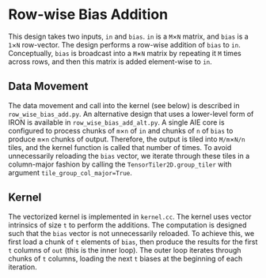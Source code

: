 <!---//===- README.md -----------------------------------------*- Markdown -*-===//
//
// This file is licensed under the Apache License v2.0 with LLVM Exceptions.
// See https://llvm.org/LICENSE.txt for license information.
// SPDX-License-Identifier: Apache-2.0 WITH LLVM-exception
//
// Copyright (C) 2024, Advanced Micro Devices, Inc.
// 
//===----------------------------------------------------------------------===//-->

# Row-wise Bias Addition

This design takes two inputs, `in` and `bias`. 
`in` is a `M`&times;`N` matrix, and `bias` is a `1`&times;`N` row-vector.
The design performs a row-wise addition of `bias` to `in`. 
Conceptually, `bias` is broadcast into a `M`&times;`N` matrix by repeating it `M` times across rows, and then this matrix is added element-wise to `in`.

## Data Movement

The data movement and call into the kernel (see below) is described in `row_wise_bias_add.py`. An alternative design that uses a lower-level
form of IRON is available in `row_wise_bias_add_alt.py`.
A single AIE core is configured to process chunks of `m`&times;`n` of `in` and chunks of `n` of `bias` to produce `m`&times;`n` chunks of output.
Therefore, the output is tiled into `M/m`&times;`N/n` tiles, and the kernel function is called that number of times.
To avoid unnecessarily reloading the `bias` vector, we iterate through these tiles in a column-major fashion by calling the `TensorTiler2D.group_tiler`
with argument `tile_group_col_major=True`.

## Kernel

The vectorized kernel is implemented in `kernel.cc`.
The kernel uses vector intrinsics of size `t` to perform the additions.
The computation is designed such that the `bias` vector is not unnecessarily reloaded.
To achieve this, we first load a chunk of `t` elements of `bias`, then produce the results for the first `t` columns of `out` (this is the inner loop).
The outer loop iterates through chunks of `t` columns, loading the next `t` biases at the beginning of each iteration.
